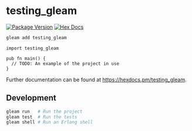 # testing_gleam

[![Package Version](https://img.shields.io/hexpm/v/testing_gleam)](https://hex.pm/packages/testing_gleam)
[![Hex Docs](https://img.shields.io/badge/hex-docs-ffaff3)](https://hexdocs.pm/testing_gleam/)

```sh
gleam add testing_gleam
```
```gleam
import testing_gleam

pub fn main() {
  // TODO: An example of the project in use
}
```

Further documentation can be found at <https://hexdocs.pm/testing_gleam>.

## Development

```sh
gleam run   # Run the project
gleam test  # Run the tests
gleam shell # Run an Erlang shell
```
